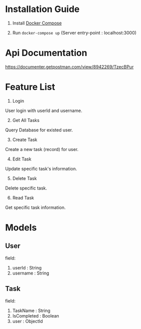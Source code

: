 # Installation Guide

1. Install [Docker Compose](https://docs.docker.com/compose/install/)

2. Run ```docker-compose up```
(Server entry-point : localhost:3000)

# Api Documentation
https://documenter.getpostman.com/view/8942269/TzecBPur

# Feature  List

1. Login

  User login with userId and username.

2. Get All Tasks

  Query Database for existed user.

3. Create Task

  Create a new task (record) for user.

4. Edit Task

  Update specific task's information.

5. Delete Task

  Delete specific task.

6. Read Task

  Get specific task information.

# Models

## User
field:
1. userId : String
2. username : String

## Task
field:
1. TaskName : String
2. IsCompleted : Boolean
3. user : ObjectId

